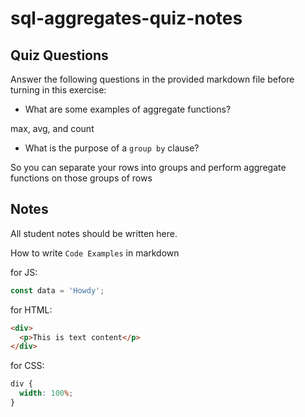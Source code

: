# sql-aggregates-quiz-notes

## Quiz Questions

Answer the following questions in the provided markdown file before turning in this exercise:

- What are some examples of aggregate functions?

max, avg, and count

- What is the purpose of a `group by` clause?

So you can separate your rows into groups and perform aggregate functions on those groups of rows

## Notes

All student notes should be written here.

How to write `Code Examples` in markdown

for JS:

```javascript
const data = 'Howdy';
```

for HTML:

```html
<div>
  <p>This is text content</p>
</div>
```

for CSS:

```css
div {
  width: 100%;
}
```
